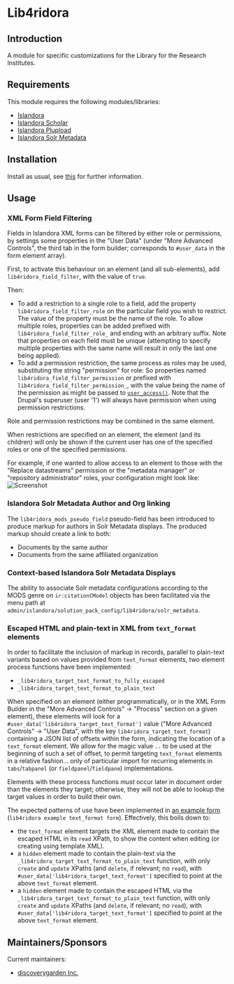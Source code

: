 # Lib4ridora

## Introduction

A module for specific customizations for the Library for the Research Institutes.

## Requirements

This module requires the following modules/libraries:

* [Islandora](https://github.com/islandora/islandora)
* [Islandora Scholar](https://github.com/islandora/islandora_scholar)
* [Islandora Plupload](https://github.com/discoverygarden/islandora_plupload)
* [Islandora Solr Metadata](https://github.com/Islandora/islandora_solr_metadata)

## Installation

Install as usual, see [this](https://drupal.org/documentation/install/modules-themes/modules-7) for further information.

## Usage

### XML Form Field Filtering

Fields in Islandora XML forms can be filtered by either role or permissions, by settings some properties in the "User Data" (under "More Advanced Controls", the third tab in the form builder; corresponds to `#user_data` in the form element array).

First, to activate this behaviour on an element (and all sub-elements), add `lib4ridora_field_filter`, with the value of `true`.

Then:
* To add a restriction to a single role to a field, add the property `lib4ridora_field_filter_role` on the particular field you wish to restrict. The value of the property must be the name of the role. To allow multiple roles, properties can be added prefixed with `lib4ridora_field_filter_role_` and ending with an arbitrary suffix. Note that properties on each field must be unique (attempting to specify multiple properties with the same name will result in only the last one being applied).
* To add a permission restriction, the same process as roles may be used, substituting the string "permission" for role: So properties named `lib4ridora_field_filter_permission` or prefixed with `lib4ridora_field_filter_permission_`, with the value being the name of the permission as might be passed to [`user_access()`](https://api.drupal.org/api/drupal/modules!user!user.module/function/user_access/7). Note that the Drupal's superuser (user '1') will always have permission when using permission restrictions.

Role and permission restrictions may be combined in the same element.

When restrictions are specified on an element, the element (and its children) will only be shown if the current user has one of the specified roles or one of the specified permissions.

For example, if one wanted to allow access to an element to those with the "Replace datastreams" permission or the "metadata manager" or "repository administrator" roles, your configuration might look like:
![Screenshot](http://puu.sh/dgOMH/ad3d3d7964.png)

### Islandora Solr Metadata Author and Org linking

The `lib4ridora_mods_pseudo_field` pseudo-field has been introduced to produce markup for authors in Solr Metadata displays. The produced markup should create a link to both:
* Documents by the same author
* Documents from the same affiliated organization

### Context-based Islandora Solr Metadata Displays

The ability to associate Solr metadata configurations according to the MODS genre on `ir:citationCModel` objects has been facilitated via the menu path at `admin/islandora/solution_pack_config/lib4ridora/solr_metadata`.

### Escaped HTML and plain-text in XML from `text_format` elements

In order to facilitate the inclusion of markup in records, parallel to
plain-text variants based on values provided from `text_format` elements, two
element process functions have been implemented:

* `_lib4ridora_target_text_format_to_fully_escaped`
* `_lib4ridora_target_text_format_to_plain_text`

When specified on an element (either programmatically, or in the XML Form
Builder in the "More Advanced Controls" -> "Process" section on a given
element), these elements will look for a
`#user_data['lib4ridora_target_text_format']` value ("More Advanced Controls"
-> "User Data", with the key `lib4ridora_target_text_format`) containing a JSON
list of offsets within the form, indicating the location of a `text_format`
element. We allow for the magic value `..` to be used at the beginning of such
a set of offset, to permit targeting `text_format` elements in a relative
fashion... only of particular import for recurring elements in
`tabs`/`tabpanel` (or `fieldpanel`/`fieldpane`) implementations.

Elements with these process functions _must_ occur later in document order than
the elements they target; otherwise, they will not be able to lookup the target
values in order to build their own.

The expected patterns of use have been implemented in
[an example form](xml/text_format_example.xml) (`lib4ridora example text_format
form`). Effectively, this boils down to:
* the `text_format` element targets the XML element made to contain the escaped
  HTML in its  `read` XPath, to show the content when editing (or creating
  using template XML).
* a `hidden` element made to contain the plain-text via the
  `_lib4ridora_target_text_format_to_plain_text` function, with only `create`
  and `update` XPaths (and `delete`, if relevant; no `read`), with
  `#user_data['lib4ridora_target_text_format']` specified to point at the above
  `text_format` element.
* a `hidden` element made to contain the escaped HTML via the
  `_lib4ridora_target_text_format_to_plain_text` function, with only `create`
  and `update` XPaths (and `delete`, if relevant; no `read`), with
  `#user_data['lib4ridora_target_text_format']` specified to point at the above
  `text_format` element.

## Maintainers/Sponsors

Current maintainers:

* [discoverygarden Inc.](http://github.com/discoverygarden)
